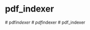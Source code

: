 ﻿# pdf_indexer
#   p d f _ i n d e x e r  
 #   p d f _ i n d e x e r  
 #   p d f _ i n d e x e r  
 